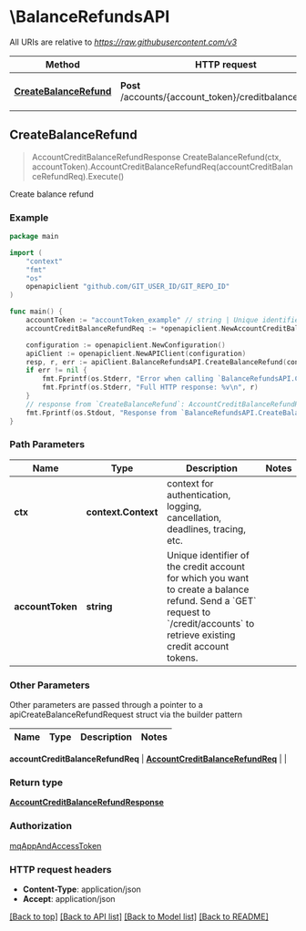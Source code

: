 # \BalanceRefundsAPI

All URIs are relative to *https://raw.githubusercontent.com/v3*

Method | HTTP request | Description
------------- | ------------- | -------------
[**CreateBalanceRefund**](BalanceRefundsAPI.md#CreateBalanceRefund) | **Post** /accounts/{account_token}/creditbalancerefunds | Create balance refund



## CreateBalanceRefund

> AccountCreditBalanceRefundResponse CreateBalanceRefund(ctx, accountToken).AccountCreditBalanceRefundReq(accountCreditBalanceRefundReq).Execute()

Create balance refund



### Example

```go
package main

import (
	"context"
	"fmt"
	"os"
	openapiclient "github.com/GIT_USER_ID/GIT_REPO_ID"
)

func main() {
	accountToken := "accountToken_example" // string | Unique identifier of the credit account for which you want to create a balance refund.  Send a `GET` request to `/credit/accounts` to retrieve existing credit account tokens.
	accountCreditBalanceRefundReq := *openapiclient.NewAccountCreditBalanceRefundReq(float32(123), openapiclient.CurrencyCode("USD"), "Description_example", openapiclient.RefundMethod("CHECK")) // AccountCreditBalanceRefundReq | 

	configuration := openapiclient.NewConfiguration()
	apiClient := openapiclient.NewAPIClient(configuration)
	resp, r, err := apiClient.BalanceRefundsAPI.CreateBalanceRefund(context.Background(), accountToken).AccountCreditBalanceRefundReq(accountCreditBalanceRefundReq).Execute()
	if err != nil {
		fmt.Fprintf(os.Stderr, "Error when calling `BalanceRefundsAPI.CreateBalanceRefund``: %v\n", err)
		fmt.Fprintf(os.Stderr, "Full HTTP response: %v\n", r)
	}
	// response from `CreateBalanceRefund`: AccountCreditBalanceRefundResponse
	fmt.Fprintf(os.Stdout, "Response from `BalanceRefundsAPI.CreateBalanceRefund`: %v\n", resp)
}
```

### Path Parameters


Name | Type | Description  | Notes
------------- | ------------- | ------------- | -------------
**ctx** | **context.Context** | context for authentication, logging, cancellation, deadlines, tracing, etc.
**accountToken** | **string** | Unique identifier of the credit account for which you want to create a balance refund.  Send a &#x60;GET&#x60; request to &#x60;/credit/accounts&#x60; to retrieve existing credit account tokens. | 

### Other Parameters

Other parameters are passed through a pointer to a apiCreateBalanceRefundRequest struct via the builder pattern


Name | Type | Description  | Notes
------------- | ------------- | ------------- | -------------

 **accountCreditBalanceRefundReq** | [**AccountCreditBalanceRefundReq**](AccountCreditBalanceRefundReq.md) |  | 

### Return type

[**AccountCreditBalanceRefundResponse**](AccountCreditBalanceRefundResponse.md)

### Authorization

[mqAppAndAccessToken](../README.md#mqAppAndAccessToken)

### HTTP request headers

- **Content-Type**: application/json
- **Accept**: application/json

[[Back to top]](#) [[Back to API list]](../README.md#documentation-for-api-endpoints)
[[Back to Model list]](../README.md#documentation-for-models)
[[Back to README]](../README.md)

